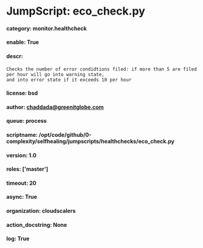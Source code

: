 
# JumpScript: eco_check.py
        
#### category: monitor.healthcheck
#### enable: True
#### descr: 
```
Checks the number of error condidtions filed: if more than 5 are filed per hour will go into warning state,
and into error state if it exceeds 10 per hour

```
#### license: bsd
#### author: chaddada@greenitglobe.com
#### queue: process
#### scriptname: /opt/code/github/0-complexity/selfhealing/jumpscripts/healthchecks/eco_check.py
#### version: 1.0
#### roles: ['master']
#### timeout: 20
#### async: True
#### organization: cloudscalers
#### action_docstring: None
#### log: True